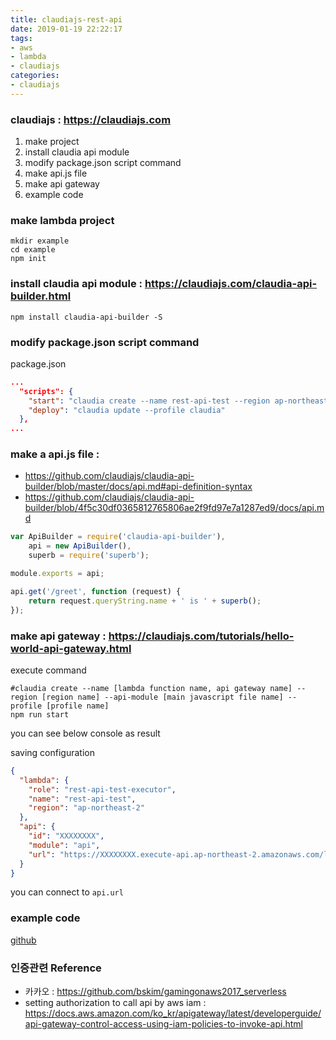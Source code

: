 ```yaml
---
title: claudiajs-rest-api
date: 2019-01-19 22:22:17
tags:
- aws
- lambda
- claudiajs
categories:
- claudiajs
---
```

### claudiajs : https://claudiajs.com

1. make project
2. install claudia api module
3. modify package.json script command
4. make api.js file
5. make api gateway
6. example code

### make lambda project

```jshelllanguage
mkdir example
cd example
npm init
```

### install claudia api module : https://claudiajs.com/claudia-api-builder.html

```jshelllanguage
npm install claudia-api-builder -S
```

### modify package.json script command

package.json
```json
...
  "scripts": {
    "start": "claudia create --name rest-api-test --region ap-northeast-2 --api-module api --profile claudia",
    "deploy": "claudia update --profile claudia"
  },
...
```

### make a api.js file : 
- https://github.com/claudiajs/claudia-api-builder/blob/master/docs/api.md#api-definition-syntax
- https://github.com/claudiajs/claudia-api-builder/blob/4f5c30df0365812765806ae2f9fd97e7a1287ed9/docs/api.md

```javascript
var ApiBuilder = require('claudia-api-builder'),
	api = new ApiBuilder(),
	superb = require('superb');

module.exports = api;

api.get('/greet', function (request) {
	return request.queryString.name + ' is ' + superb();
});
```

### make api gateway : https://claudiajs.com/tutorials/hello-world-api-gateway.html

execute command

```jshelllanguage
#claudia create --name [lambda function name, api gateway name] --region [region name] --api-module [main javascript file name] --profile [profile name]
npm run start
```

you can see below console as result

saving configuration
```json
{
  "lambda": {
    "role": "rest-api-test-executor",
    "name": "rest-api-test",
    "region": "ap-northeast-2"
  },
  "api": {
    "id": "XXXXXXXX",
    "module": "api",
    "url": "https://XXXXXXXX.execute-api.ap-northeast-2.amazonaws.com/latest"
  }
}
```

you can connect to `api.url`

### example code

[github](https://github.com/j2yes/lambda-rest-claudia)

### 인증관련 Reference
- 카카오 : https://github.com/bskim/gamingonaws2017_serverless
- setting authorization to call api by aws iam : https://docs.aws.amazon.com/ko_kr/apigateway/latest/developerguide/api-gateway-control-access-using-iam-policies-to-invoke-api.html

